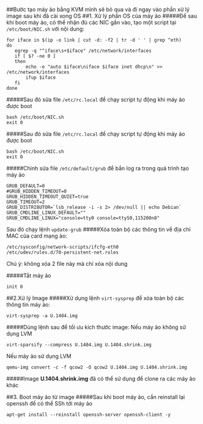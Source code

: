 ##Bước tạo máy ảo bằng KVM mình sẽ bỏ qua và đi ngay vào phần xử lý image sau khi đã cài xong OS
##1. Xử lý phần OS của máy ảo
#####Để sau khi boot máy ảo, có thể nhận đủ các NIC gắn vào, tạo một script tại `/etc/boot/NIC.sh` với nội dung:
```
for iface in $(ip -o link | cut -d: -f2 | tr -d ' ' | grep ^eth)
do
   egrep -q "^iface\s+$iface" /etc/network/interfaces
   if [ $? -ne 0 ]
   then
       echo -e "auto $iface\niface $iface inet dhcp\n" >> /etc/network/interfaces
       ifup $iface
   fi
done
```
#####Sau đó sửa file ```/etc/rc.local``` để chạy script tự động khi máy ảo được boot
```
bash /etc/boot/NIC.sh
exit 0
```
#####Sau đó sửa file `/etc/rc.local` để chạy script tự động khi máy ảo được boot
```
bash /etc/boot/NIC.sh
exit 0
```
#####Chỉnh sửa file `/etc/default/grub` để bắn log ra trong quá trình tạo máy ảo
```
GRUB_DEFAULT=0
#GRUB_HIDDEN_TIMEOUT=0
GRUB_HIDDEN_TIMEOUT_QUIET=true
GRUB_TIMEOUT=2
GRUB_DISTRIBUTOR=`lsb_release -i -s 2> /dev/null || echo Debian`
GRUB_CMDLINE_LINUX_DEFAULT=""
GRUB_CMDLINE_LINUX="console=tty0 console=ttyS0,115200n8"
```
Sau đó chạy lệnh
`update-grub`
#####Xóa toàn bộ các thông tin về địa chỉ MAC của card mạng ảo:
```
/etc/sysconfig/network-scripts/ifcfg-eth0 
/etc/udev/rules.d/70-persistent-net.rules
```
Chú ý: không xóa 2 file này mà chỉ xóa nội dung 

#####Tắt máy ảo 
```
init 0
```

##2.Xử lý Image 
#####Xử dụng lệnh ```virt-sysprep``` để xóa toàn bộ các thông tin máy ảo:
```
virt-sysprep -a U.1404.img
```
#####Dùng lệnh sau để tối ưu kích thước image:
Nếu máy ảo không sử dụng LVM
```
virt-sparsify --compress U.1404.img U.1404.shrink.img
```
Nếu máy ảo sử dụng LVM
```
qemu-img convert -c -f qcow2 -O qcow2 U.1404.img U.1404.shrink.img
```
#####Image <b>U.1404.shrink.img</b> đã có thể sử dụng để clone ra các máy ảo khác

##3. Boot máy ảo từ image
#####Sau khi boot máy ảo, cần reinstall lại openssh để có thể SSh tới máy ảo
```
apt-get install --reinstall openssh-server openssh-client -y
```
